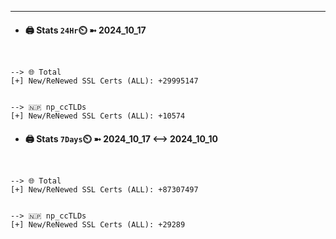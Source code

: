 

---
- #### 🖨️ **Stats** `24Hr`⏲️ ➼ 2024_10_17
```console


--> 🌐 Total
[+] New/ReNewed SSL Certs (ALL): +29995147


--> 🇳🇵 np_ccTLDs
[+] New/ReNewed SSL Certs (ALL): +10574

```

- #### 🖨️ **Stats** `7Days`⏲️ ➼ 2024_10_17 <--> 2024_10_10
```console


--> 🌐 Total
[+] New/ReNewed SSL Certs (ALL): +87307497


--> 🇳🇵 np_ccTLDs
[+] New/ReNewed SSL Certs (ALL): +29289

```

